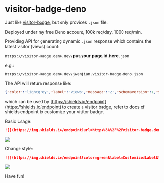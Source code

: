 # visitor-badge-deno

Just like [visitor-badge](https://github.com/jwenjian/visitor-badge), but only provides `.json` file.

Deployed under my free Deno account, 100k req/day, 1000 req/min.

Providing API for generating dynamic `.json` response which contains the latest visitor (views) count:

`https://visitor-badge.deno.dev/`**put.your.page.id.here**`.json`

e.g.:

`https://visitor-badge.deno.dev/jwenjian.visitor-badge-deno.json`

The API will return response like:

```json
{"color":"lightgrey","label":"views","message":"2","schemaVersion":1,"style":"flat"}
```

which can be used by [https://shields.io/endpoint](https://shields.io/endpoint) to create a visitor badge, refer to docs of shields endpoint to customize your visitor badge.


Basic Usage:

```markdown
![](https://img.shields.io/endpoint?url=https%3A%2F%2Fvisitor-badge.deno.dev%2Fjwenjian.visitor-badge-deno.json)

```

![](https://img.shields.io/endpoint?url=https%3A%2F%2Fvisitor-badge.deno.dev%2Fjwenjian.visitor-badge-deno.json)

Change style:

```markdown
![](https://img.shields.io/endpoint?color=green&label=CustomizedLabel&logo=github&logoColor=red&style=for-the-badge&url=https%3A%2F%2Fvisitor-badge.deno.dev%2Fjwenjian.visitor-badge-deno.json)
```

![](https://img.shields.io/endpoint?color=green&label=CustomizedLabel&logo=github&logoColor=red&style=for-the-badge&url=https%3A%2F%2Fvisitor-badge.deno.dev%2Fjwenjian.visitor-badge-deno.json)

Have fun!

